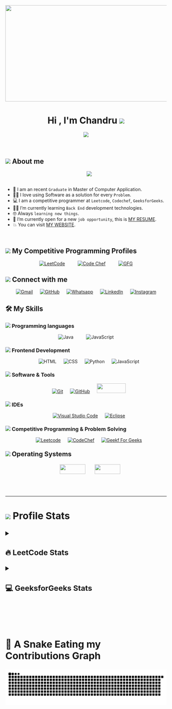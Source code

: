 <p align="center">
  <a href="https://github.com/DenverCoder1/readme-typing-svg">
	<img src="https://blogger.googleusercontent.com/img/b/R29vZ2xl/AVvXsEj5BqjjGy1sWifHE0eRXsdOu2kFiTzEN9w6_0JyV1JDm5D-jObSHGCPcKilDeF3XpKghhktT9fxl_Fk8hp6JHmITzlNdeA1eANqvppKzH_Hig_AAYHkfs-JDcggUjA-CjISZXz29Lsw0GDoDfDhAydk4mafMXTYRuehUtrcDEvdj-o9yFf-C4_kpS7akbV0/w854-h285/Banner.png" width = 800px height = 300px></a>
</p>
<h1 align="center">Hi , I'm Chandru <img src="https://media.giphy.com/media/hvRJCLFzcasrR4ia7z/giphy.gif" width="35"></h1>
<p align="center">
  <a href="https://github.com/DenverCoder1/readme-typing-svg"><img src="https://readme-typing-svg.herokuapp.com?font=Time+New+Roman&color=%23C8BE25&size=25&center=true&vCenter=true&width=600&height=100&lines=Software+Developer+;Computer+Application+Student;Web+Developer;Competitive+Programmer;Always+learning+new+things"></a>
</p>


<br>



	
## <picture><img src = "https://github.com/7oSkaaa/7oSkaaa/blob/main/Images/about_me.gif?raw=true" width = 50px></picture> About me

<picture> <img align="right" src="https://github.com/7oSkaaa/7oSkaaa/blob/main/Images/Right_Side.gif?raw=true" width = 250px></picture>

<br><br>

- :school: I am an recent `Graduate` in Master of Computer Application.
- :technologist: I love using Software as a solution for every `Problem`.
- :computer: I am a competitive programmer at `Leetcode`, `Codechef`, `GeeksforGeeks`.
- :student: I’m currently learning `Back End` development technologies.
- :nerd_face: Always `learning new things`.
- :thinking: I’m currently open for a new `job opportunity`, this is [MY RESUME](http://lnkiy.in/Ahmed_Hossam_Resume).
- :boom: You can visit [MY WEBSITE](https://cutt.ly/Ahmed_Hossam_Website).
<br>


## <picture> <img src="https://github.com/7oSkaaa/7oSkaaa/blob/main/Images/competitive_programming_profile.png?raw=true" width=40> </picture> My Competitive Programming Profiles

<p align="center">
	<a href="https://leetcode.com/7oSkaa/"><img src="https://img.icons8.com/external-tal-revivo-shadow-tal-revivo/50/000000/external-level-up-your-coding-skills-and-quickly-land-a-job-logo-shadow-tal-revivo.png" alt="LeetCode" width = 60px height = 60px /></a>	
	  &emsp; 
	 &emsp; 
	<a href="https://www.codechef.com/users/ahmed_7oskaa"><img src="https://img.icons8.com/color/50/000000/codechef.png" alt="Code Chef" width = 60px height = 60px /></a>
	  &emsp; 
	 &emsp; 
	<a href="https://icpc.global/ICPCID/IW0X0CTD0ZV9"><img src="https://geeksforgeeks.zohorecruit.in/recruit/viewCareerImage.do?page_id=61093000000211152&type=logo&file_name=GG_Logo.png" alt="GFG" width = 60px /></a>     
	
</p>

## <picture> <img src="https://github.com/7oSkaaa/7oSkaaa/blob/main/Images/Connect-with-me.gif?raw=true" width="100px"> </picture> Connect with me
<p align="center">
	<a href="mailto:mailtochan10@gmail.com"><img img src="https://img.shields.io/badge/gmail-%23EA4335.svg?style=plastic&logo=gmail&logoColor=white" alt="Gmail" width = 90px height = 30px /></a>
	  &emsp; 
	<a href="https://github.com/Technochan"><img src="https://img.shields.io/badge/github-%23181717.svg?style=plastic&logo=github&logoColor=white" alt="GitHub"   width = 90px height = 30px/></a>
	  &emsp; 
	<a href="https://wa.me/9047128117"><img src="https://img.shields.io/badge/whatsapp-%2325D366.svg?style=plastic&logo=whatsapp&logoColor=white" alt="Whatsapp"  width = 100px height = 30px/></a>
	  &emsp; 
	<a href="https://www.linkedin.com/in/chandru-s-5a60a4275"><img src="https://img.shields.io/badge/linkedin-%230A66C2.svg?style=plastic&logo=linkedin&logoColor=white" alt="LinkedIn"  width = 100px height = 30px/></a>
	  &emsp; 
	<a href="https://www.instagram.com/ahmed_7oskaa/"><img src="https://img.shields.io/badge/instagram-%23E4405F.svg?style=plastic&logo=instagram&logoColor=white" alt="Instagram"  width = 100px height = 30px/></a>
</p>



## 🛠️ My Skills

### <picture> <img src = "https://github.com/7oSkaaa/7oSkaaa/blob/main/Images/Programming_Languages.gif?raw=true" width = 50px>  </picture> Programming languages

<p align="center"> 
    <img alt="Java" src="https://img.shields.io/badge/Java%20-%23E34F26.svg?style=plastic&logo=java&logoColor=white" height = 30px width = 70px>
  &emsp;
	&emsp;
	<img alt="JavaScript" src="https://img.shields.io/badge/JavaScript%20-%23F7DF1E.svg?style=plastic&logo=javascript&logoColor=white" height = 30px width = 120px>

</p>

### <picture> <img src = "https://github.com/7oSkaaa/7oSkaaa/blob/main/Images/Front_End.gif?raw=true" width = 50px>  </picture> Frontend Development
<p align="center"> 
  &emsp; 
   <img alt="HTML" src="https://img.shields.io/badge/HTML5%20-%23E34F26.svg?style=plastic&logo=html5&logoColor=white" height = 30px width = 90px>
  &emsp; 
    <img alt="CSS" src="https://img.shields.io/badge/CSS%20-%231572B6.svg?style=plastic&logo=css3&logoColor=white" height = 30px width = 80px>
  &emsp;
    <img alt="Python" src="https://img.shields.io/badge/react-%2361DAFB.svg?style=plastic&logo=React&logoColor=white" height = 30px width = 90px>
  &emsp;
     <img alt="JavaScript" src="https://img.shields.io/badge/JavaScript%20-%23F7DF1E.svg?style=plastic&logo=javascript&logoColor=white" height = 30px width = 120px>
 
</p>

 ### <picture> <img src = "https://github.com/7oSkaaa/7oSkaaa/blob/main/Images/Software_Tools.gif?raw=true" width = 50px>  </picture> Software & Tools
 
<p align="center">
  &emsp;
    <a href="#"><img alt="Git" src="https://img.shields.io/badge/Git%20-%23F05033.svg?style=plastic&logo=git&logoColor=white" height = 30px width = 70px></a>
  &emsp;
    <a href="#"><img alt="GitHub" src="https://img.shields.io/badge/github-%23181717.svg?style=plastic&logo=github&logoColor=white" height = 30px width = 100px></a>
  &emsp;
    <a href="#"><img src="https://img.shields.io/badge/mysql-%234479A1.svg?&style=plastic&logo=mysql&logoColor=white" height = 30px width = 90px/></a>
</p>

 ### <picture> <img src = "https://github.com/7oSkaaa/7oSkaaa/blob/main/Images/IDEs.gif?raw=true" width = 50px>  </picture> IDEs
 
<p align="center">
  &emsp;
    <a href="#"><img alt="Visual Studio Code" src="https://img.shields.io/badge/Visual%20Studio%20Code-0078d7.svg?style=plastic&logo=visual-studio-code&logoColor=white" height = 30px width = 130px></a>
  &emsp;
    <a href="#"><img alt="Eclipse" src="https://img.shields.io/badge/eclipse%20ide-%232C2255.svg?&style=plastic&logo=eclipse%20ide&logoColor=white" height = 30px width = 100px/></a>
</p>

 ### <picture> <img src = "https://github.com/7oSkaaa/7oSkaaa/blob/main/Images/CP_PS.gif?raw=true" width = 50px>  </picture> Competitive Programming & Problem Solving
 
<p align="center">
  &emsp;
    <a href="#"><img alt = "Leetcode" src="https://img.shields.io/badge/leetcode%20-%23FFA116.svg?style=plastic&logo=leetcode&logoColor=black" height = 30px width = 100px/></a>
  &emsp;
    <a href="#"><img alt = "CodeChef" src="https://img.shields.io/badge/codechef-%235B4638.svg?style=plastic&logo=codechef&logoColor=white"height = 30px width = 100px /></a>
  &emsp;
    <a href="#"><img alt="Geekf For Geeks" src="https://img.shields.io/badge/geeksforgeeks-%230F9D58.svg?style=plastic&logo=geeksforgeeks&logoColor=white" height = 30px width = 100px></a>

    
</p>

 ### <picture> <img src = "https://github.com/7oSkaaa/7oSkaaa/blob/main/Images/OS.gif?raw=true" width = 50px>  </picture> <b style="font-size:20px" >Operating Systems<b/>
 
<p align="center">
  &emsp;
    <a href="#"><img src="https://img.shields.io/badge/Windows-0078D6?style=plastic&logo=windows&logoColor=white" height = 30px width = 80px></a>
  &emsp;
    <a href="#"><img src="https://img.shields.io/badge/Linux-FCC624?style=plastic&logo=linux&logoColor=black" height = 30px width = 80px></a>
</p>

<br> 

---

## <picture> <img src = "https://github.com/7oSkaaa/7oSkaaa/blob/main/Images/Statistics.gif?raw=true" width = 50px>  </picture> Profile Stats

<details><summary><h3> 🔥 LeetCode Stats</h3></summary>

----	

<p align="center"><img src="https://blogger.googleusercontent.com/img/b/R29vZ2xl/AVvXsEgW2WpzDM7afgeRWzlhJQSvmZdpmhW57wtGK0LmEigDcgH6ND0MJQtrAaXan7R087wVH4ov9W6Z-kKAm48QD69kdAuMXl2X-ieZF-Bkp6rmCT6uJl7upb2JBsRNSTEbF5yJVxMNCxeP_rIHnnHZllU9GOcPxR8WuOv5lTLhImHLIAE_lcN8EK3GTuLW_gu9/s16000/leetcode.png" alt="leeocode" /></p>

</details>
  
<details><summary><h3>💻 GeeksforGeeks Stats</h3></summary>

----
	
<p align="center"><img src="https://blogger.googleusercontent.com/img/b/R29vZ2xl/AVvXsEhztTMTyVDuTnFZ-avCkUzlEgAkpfPFu4xOkXp8spq8bMnvO8Yps0aE8Wcrl-TnL7nMaWNd6S-2kNI2nrUJ56URMTE5_QHtztwCltc19wHTXjUkthhNrMUVvC8t4DR6MzVb3axxYnisN6mi4HIxTmx04KDwcXis4DeSbF-8kIXvrvnMiyr-eP8QZoZ7eSRR/s16000/GFG.png" alt="GeeksforGeeks" /></p>
<br/>
</details>


</br></br>
	
## 🐍 A Snake Eating my Contributions Graph
	
<p align = "center">
	<img src = "https://github.com/7oSkaaa/7oSkaaa/blob/output/github-contribution-grid-snake.svg?" alt = "Snake Game"/>
</p>
